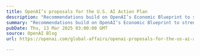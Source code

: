 ```yaml
---
title: OpenAI’s proposals for the U.S. AI Action Plan
description: "Recommendations build on OpenAI’s Economic Blueprint to strengthen America’s AI leadership."
summary: "Recommendations build on OpenAI’s Economic Blueprint to strengthen America’s AI leadership."
pubDate: Thu, 13 Mar 2025 03:00:00 GMT
source: OpenAI Blog
url: https://openai.com/global-affairs/openai-proposals-for-the-us-ai-action-plan

---
```


